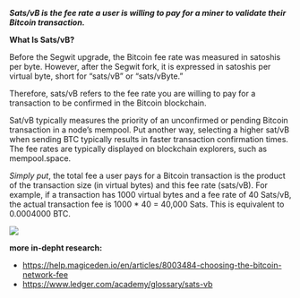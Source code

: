 ***Sats/vB is the fee rate a user is willing to pay for a miner to validate their Bitcoin transaction.***

**What Is Sats/vB?**

Before the Segwit upgrade, the Bitcoin fee rate was measured in satoshis per byte. However, after the Segwit fork, it is expressed in satoshis per virtual byte, short for “sats/vB” or “sats/vByte.” 

Therefore, sats/vB refers to the fee rate you are willing to pay for a transaction to be confirmed in the Bitcoin blockchain.

Sat/vB typically measures the priority of an unconfirmed or pending Bitcoin transaction in a node’s mempool. Put another way, selecting a higher sat/vB when sending BTC typically results in faster transaction confirmation times. The fee rates are typically displayed on blockchain explorers, such as mempool.space.

*Simply put*, the total fee a user pays for a Bitcoin transaction is the product of the transaction size (in virtual bytes) and this fee rate (sats/vB). For example, if a transaction has 1000 virtual bytes and a fee rate of 40 Sats/vB, the actual transaction fee is 1000 * 40 = 40,000 Sats. This is equivalent to 0.0004000 BTC.

![](https://coincharge.io/wp-content/uploads/2021/08/mempool-space1.jpg)

**more in-depht research:** 

- https://help.magiceden.io/en/articles/8003484-choosing-the-bitcoin-network-fee
- https://www.ledger.com/academy/glossary/sats-vb